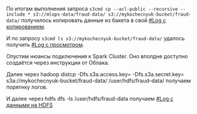 По итогам выполнения запроса `s3cmd cp --acl-public --recursive --include * s3://mlops-data/fraud-data/ s3://mykochecnyuk-bucket/fraud-data/` получилось копировать данные из бакета в свой [#Log с копированием](log_of_copy.txt).

И по запросу `s3cmd ls s3://mykochecnyuk-bucket/fraud-data/` удалось получить [#Log с просмотром](log_of_ls.txt).

Опустим нюансы подключения к Spark Cluster. Оно вполдне доступно создаётся через инструкции от Облака.

Далее через
hadoop distcp -Dfs.s3a.access.key=<ac> -Dfs.s3a.secret.key=<sc>  s3a://mykochecnyuk-bucket/fraud-data/ /user/hdfs/fraud-data/ получаем порятнку логов.

И далее через hdfs dfs -ls /user/hdfs/fraud-data получаем [#Log с данными на HDFS](log_of_hdfs.txt)
